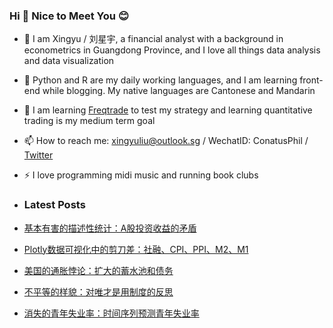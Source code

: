 ### Hi 👋 Nice to Meet You :blush:

<!--
**xingyu7/xingyu7** is a ✨ _special_ ✨ repository because its `README.md` (this file) appears on your GitHub profile.

Here are some ideas to get you started:

- 🔭 I’m currently working on ...
- 🌱 I’m currently learning ...
- 👯 I’m looking to collaborate on ...
- 🤔 I’m looking for help with ...
- 💬 Ask me about ...
- 📫 How to reach me: ...
- 😄 Pronouns: ...
- ⚡ Fun fact: ...
-->


- 🔭 I am Xingyu / 刘星宇, a financial analyst with a background in econometrics in Guangdong Province, and I love all things data analysis and data visualization
- 🌱 Python and R are my daily working languages, and I am learning front-end while blogging. My native languages are Cantonese and Mandarin
- 🤔 I am learning [Freqtrade](https://github.com/freqtrade/freqtrade) to test my strategy and learning quantitative trading is my medium term goal
- 📫 How to reach me: xingyuliu@outlook.sg / WechatID: ConatusPhil / [Twitter](https://twitter.com/positivismdev)
- ⚡ I love programming midi music and running book clubs

- ### Latest Posts

- [基本有害的描述性统计：A股投资收益的矛盾](https://positivism.dev/blog/fundamentally-harmful-descriptive-statistics-the-paradox-of-china-stock-investment-returns)
- [Plotly数据可视化中的剪刀差：社融、CPI、PPI、M2、M1](https://positivism.dev/blog/differentials-inplotly-data-visualization-social-finance-scale-cpi-ppi-m2-m1)
- [美国的通胀悖论：扩大的蓄水池和债务](https://positivism.dev/blog/the-us-inflation-paradox-expanding-reservoirs-and-debt)
- [不平等的样貌：对唯才是用制度的反思](https://positivism.dev/blog/confronting-inequality-rethinking-the-utilitarian-system)
- [消失的青年失业率：时间序列预测青年失业率](https://positivism.dev/blog/vanishing-youth-unemployment-time-series-forecasting-the-job-market)
